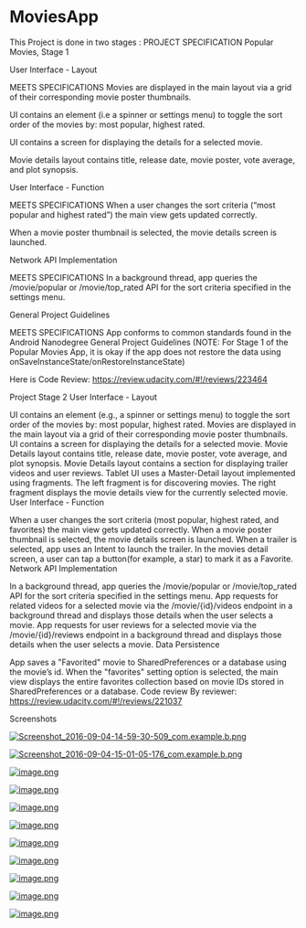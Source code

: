 # MoviesApp
This Project is done in two stages :
PROJECT SPECIFICATION
Popular Movies, Stage 1

User Interface - Layout

MEETS SPECIFICATIONS
Movies are displayed in the main layout via a grid of their corresponding movie poster thumbnails.

UI contains an element (i.e a spinner or settings menu) to toggle the sort order of the movies by: most popular, highest rated.

UI contains a screen for displaying the details for a selected movie.

Movie details layout contains title, release date, movie poster, vote average, and plot synopsis.

User Interface - Function

MEETS SPECIFICATIONS
When a user changes the sort criteria (“most popular and highest rated”) the main view gets updated correctly.

When a movie poster thumbnail is selected, the movie details screen is launched.

Network API Implementation

MEETS SPECIFICATIONS
In a background thread, app queries the /movie/popular or /movie/top_rated API for the sort criteria specified in the settings menu.

General Project Guidelines

MEETS SPECIFICATIONS
App conforms to common standards found in the Android Nanodegree General Project Guidelines (NOTE: For Stage 1 of the Popular Movies App, it is okay if the app does not restore the data using onSaveInstanceState/onRestoreInstanceState)

Here is Code Review:
https://review.udacity.com/#!/reviews/223464


Project Stage 2
User Interface - Layout

UI contains an element (e.g., a spinner or settings menu) to toggle the sort order of the movies by: most popular, highest rated.
Movies are displayed in the main layout via a grid of their corresponding movie poster thumbnails.
UI contains a screen for displaying the details for a selected movie.
Movie Details layout contains title, release date, movie poster, vote average, and plot synopsis.
Movie Details layout contains a section for displaying trailer videos and user reviews.
Tablet UI uses a Master-Detail layout implemented using fragments. The left fragment is for discovering movies. The right fragment displays the movie details view for the currently selected movie.
User Interface - Function

When a user changes the sort criteria (most popular, highest rated, and favorites) the main view gets updated correctly.
When a movie poster thumbnail is selected, the movie details screen is launched.
When a trailer is selected, app uses an Intent to launch the trailer.
In the movies detail screen, a user can tap a button(for example, a star) to mark it as a Favorite.
Network API Implementation

In a background thread, app queries the /movie/popular or /movie/top_rated API for the sort criteria specified in the settings menu.
App requests for related videos for a selected movie via the /movie/{id}/videos endpoint in a background thread and displays those details when the user selects a movie.
App requests for user reviews for a selected movie via the /movie/{id}/reviews endpoint in a background thread and displays those details when the user selects a movie.
Data Persistence

App saves a "Favorited" movie to SharedPreferences or a database using the movie’s id.
When the "favorites" setting option is selected, the main view displays the entire favorites collection based on movie IDs stored in SharedPreferences or a database.
Code review By reviewer:
https://review.udacity.com/#!/reviews/221037


Screenshots


[![Screenshot_2016-09-04-14-59-30-509_com.example.b.png](https://s2.postimg.org/f9noyxhkp/Screenshot_2016-09-04-14-59-30-509_com.example.b.png)](https://postimg.org/image/xcgrq5df9/)


[![Screenshot_2016-09-04-15-01-05-176_com.example.b.png](https://s13.postimg.org/47dbzdfmf/Screenshot_2016-09-04-15-01-05-176_com.example.b.png)](https://postimg.org/image/snvhtugcz/)

[![image.png](https://s1.postimg.org/4c3eqx63j/image.png)](https://postimg.org/image/woywhdrtn/)

[![image.png](https://s17.postimg.org/q2ne1zra7/image.png)](https://postimg.org/image/p0d7jg8gr/)

[![image.png](https://s17.postimg.org/fpssx308f/image.png)](https://postimg.org/image/ar5aijwff/)

[![image.png](https://s17.postimg.org/9tbyu6nan/image.png)](https://postimg.org/image/e2gowcqjv/)

[![image.png](https://s13.postimg.org/w1lvps04n/image.png)](https://postimg.org/image/kp9a7zrfn/)

[![image.png](https://s13.postimg.org/aqqsquz9z/image.png)](https://postimg.org/image/dkty4b1g3/)

[![image.png](https://s9.postimg.org/ojmj3u4of/image.png)](https://postimg.org/image/3zhp5cox7/)

[![image.png](https://s21.postimg.org/5dpzp3qtj/image.png)](https://postimg.org/image/xdu39du9v/)

[![image.png](https://s18.postimg.org/gjidx6ae1/image.png)](https://postimg.org/image/6yyraal1x/)
